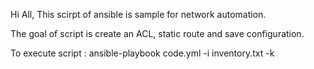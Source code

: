 Hi All,
This scirpt of ansible is sample for network automation. 

The goal of script is create an ACL, static route and save configuration. 

To execute script :
ansible-playbook code.yml -i inventory.txt -k
